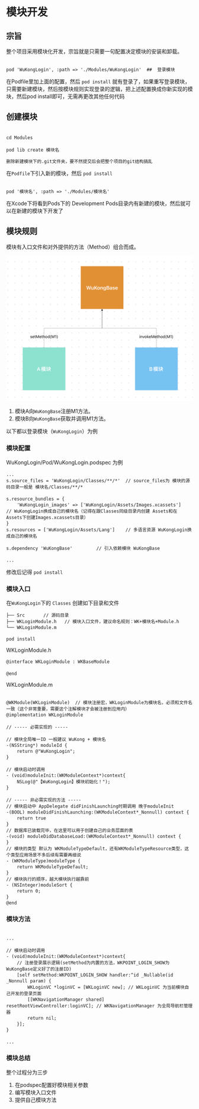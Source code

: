 
# 模块开发

## 宗旨

整个项目采用模块化开发，宗旨就是只需要一句配置决定模块的安装和卸载。

```objc

pod 'WuKongLogin', :path => './Modules/WuKongLogin'  ##  登录模块

```

在Podfile里加上面的配置，然后 `pod install` 就有登录了，如果重写登录模块，只需要新建模块，然后按模块规则实现登录的逻辑，把上述配置换成你新实现的模块，然后pod install即可，无需再更改其他任何代码

## 创建模块

```objc

cd Modules

pod lib create 模块名
```

`删除新建模块下的.git文件夹，要不然提交后会把整个项目的git结构搞乱`

在`Podfile`下引入新的模块，然后 `pod install`

```objc

pod '模块名', :path => './Modules/模块名'  

```

在Xcode下将看到Pods下的 Development Pods目录内有新建的模块，然后就可以在新建的模块下开发了

## 模块规则

模块有入口文件和对外提供的方法（Method）组合而成。


<img src="./module.png" />

1. 模块A向`WuKongBase`注册M1方法。
2. 模块B向`WuKongBase`获取并调用M1方法。


以下都以登录模块（`WuKongLogin`）为例

### 模块配置

WuKongLogin/Pod/WuKongLogin.podspec 为例

```objc
...
s.source_files = 'WuKongLogin/Classes/**/*'  // source_files为 模块的源码目录一般是 模块名/Classes/**/*
  
s.resource_bundles = {
    'WuKongLogin_images' => ['WuKongLogin/Assets/Images.xcassets']   // WuKongLogin换成自己的模块名（记得在跟Classes同级目录内创建 Assets和在Assets下创建Images.xcassets目录）
}
s.resources = ['WuKongLogin/Assets/Lang']    // 多语言资源 WuKongLogin换成自己的模块名

s.dependency 'WuKongBase'         // 引入依赖模块 WuKongBase

...
```

修改后记得 `pod install`

### 模块入口


在`WuKongLogin`下的 `Classes` 创建如下目录和文件

```
├── Src       // 源码目录
├── WKLoginModule.h   // 模块入口文件，建议命名规则：WK+模块名+Module.h
└── WKLoginModule.m  
```

`pod install`



WKLoginModule.h

```objc
@interface WKLoginModule : WKBaseModule

@end
```


WKLoginModule.m

```objc

@WKModule(WKLoginModule)  // 模块注册宏，WKLoginModule为模块名，必须和文件名一致（这个非常重要，需要这个注解模块才会被注册到应用内）
@implementation WKLoginModule

// ----- 必需实现的 -----

// 模块全局唯一ID 一般建议 WuKong + 模块名
-(NSString*) moduleId {
    return @"WuKongLogin";
}

// 模块启动时调用
- (void)moduleInit:(WKModuleContext*)context{
    NSLog(@"【WuKongLogin】模块初始化！");
}

// ----- 非必需实现的方法 -----
// 模块启动中 AppDelegate didFinishLaunching时期调用 晚于moduleInit
-(BOOL) moduleDidFinishLaunching:(WKModuleContext*_Nonnull) context {
    return true
}
// 数据库已装载完毕，在这里可以用于创建自己的业务层面的表
-(void) moduleDidDatabaseLoad:(WKModuleContext*_Nonnull) context {
}
// 模块的类型 默认为 WKModuleTypeDefault，还有WKModuleTypeResource类型，这个类型应用场景不多后续有需要再细说
- (WKModuleType)moduleType {
    return WKModuleTypeDefault;
}
// 模块执行的顺序，越大模块执行越靠前
- (NSInteger)moduleSort {
    return 0;
}
@end
```

### 模块方法

```objc

...

// 模块启动时调用
- (void)moduleInit:(WKModuleContext*)context{
    // 注册登录展示逻辑(setMethod为内置的方法，WKPOINT_LOGIN_SHOW为WuKongBase定义好了的注册ID)
    [self setMethod:WKPOINT_LOGIN_SHOW handler:^id _Nullable(id  _Nonnull param) {
        WKLoginVC *loginVC = [WKLoginVC new]; // WKLoginVC 为当前模块自己开发的登录页面
        [[WKNavigationManager shared] resetRootViewController:loginVC]; // WKNavigationManager 为全局导航栏管理器
        return nil;
    }];
}

...

```

### 模块总结

整个过程分为三步

1. 在podspec配置好模块相关参数
2. 编写模块入口文件
3. 提供自己模块方法